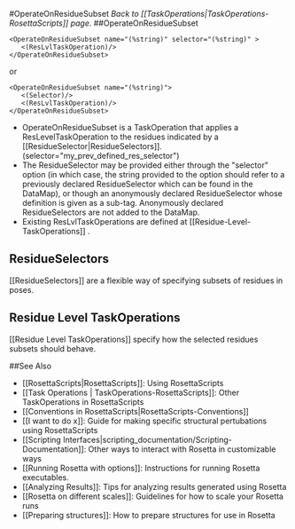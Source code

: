#OperateOnResidueSubset
*Back to [[TaskOperations|TaskOperations-RosettaScripts]] page.*
##OperateOnResidueSubset

    <OperateOnResidueSubset name="(%string)" selector="(%string)" >
       <(ResLvlTaskOperation)/>
    </OperateOnResidueSubset>

or

    <OperateOnResidueSubset name="(%string)">
       <(Selector)/>
       <(ResLvlTaskOperation)/>
    </OperateOnResidueSubset>

-   OperateOnResidueSubset is a TaskOperation that applies a ResLevelTaskOperation to the residues indicated by a [[ResidueSelector|ResidueSelectors]]. (selector="my_prev_defined_res_selector")
-   The ResidueSelector may be provided either through the "selector" option (in which case, the string provided to the option should refer to a previously declared ResidueSelector which can be found in the DataMap), or though an anonymously declared ResidueSelector whose definition is given as a sub-tag. Anonymously declared ResidueSelectors are not added to the DataMap.
-   Existing ResLvlTaskOperations are defined at [[Residue-Level-TaskOperations]] .

## ResidueSelectors

[[ResidueSelectors]] are a flexible way of specifying subsets of residues in poses.

## Residue Level TaskOperations

[[Residue Level TaskOperations]] specify how the selected residues subsets should behave.

##See Also

* [[RosettaScripts|RosettaScripts]]: Using RosettaScripts
* [[Task Operations | TaskOperations-RosettaScripts]]: Other TaskOperations in RosettaScripts
* [[Conventions in RosettaScripts|RosettaScripts-Conventions]]
* [[I want to do x]]: Guide for making specific structural pertubations using RosettaScripts
* [[Scripting Interfaces|scripting_documentation/Scripting-Documentation]]: Other ways to interact with Rosetta in customizable ways
* [[Running Rosetta with options]]: Instructions for running Rosetta executables.
* [[Analyzing Results]]: Tips for analyzing results generated using Rosetta
* [[Rosetta on different scales]]: Guidelines for how to scale your Rosetta runs
* [[Preparing structures]]: How to prepare structures for use in Rosetta
